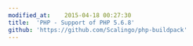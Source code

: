```yaml
---
modified_at:	2015-04-18 00:27:30
title:	'PHP - Support of PHP 5.6.8'
github: 'https://github.com/Scalingo/php-buildpack'
---
```



